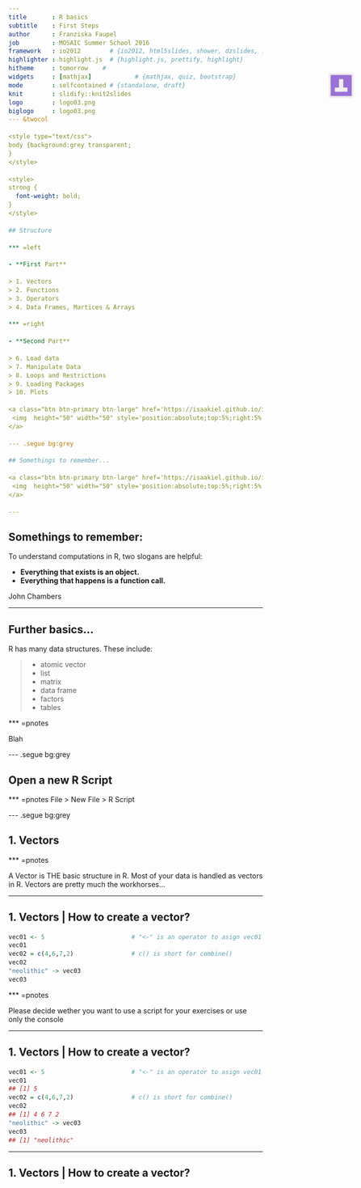 ```yaml
---
title       : R basics
subtitle    : First Steps
author      : Franziska Faupel
job         : MOSAIC Summer School 2016
framework   : io2012        # {io2012, html5slides, shower, dzslides, ...}
highlighter : highlight.js  # {highlight.js, prettify, highlight}
hitheme     : tomorrow    # 
widgets     : [mathjax]            # {mathjax, quiz, bootstrap}
mode        : selfcontained # {standalone, draft}
knit        : slidify::knit2slides
logo        : logo03.png
biglogo     : logo03.png
--- &twocol

<style type="text/css">
body {background:grey transparent;
}
</style>

<style>
strong {
  font-weight: bold;
}
</style>

## Structure 

*** =left

- **First Part**

> 1. Vectors
> 2. Functions
> 3. Operators
> 4. Data Frames, Martices & Arrays

*** =right

- **Second Part**

> 6. Load data
> 7. Manipulate Data
> 8. Loops and Restrictions
> 9. Loading Packages
> 10. Plots 

<a class="btn btn-primary btn-large" href='https://isaakiel.github.io/index.html'>
 <img  height="50" width="50" style='position:absolute;top:5%;right:5%' src='assets/img/ISAAK.png' />
</a>

--- .segue bg:grey

## Somethings to remember...

<a class="btn btn-primary btn-large" href='https://isaakiel.github.io/index.html'>
 <img  height="50" width="50" style='position:absolute;top:5%;right:5%' src='assets/img/ISAAK.png' />
</a>

---
```


## Somethings to remember:

To understand computations in R, two slogans are helpful:

- **Everything that exists is an object.**
- **Everything that happens is a function call.**

John Chambers

---

## Further basics...

R has many data structures. These include:

> - atomic vector
> - list
> - matrix
> - data frame
> - factors
> - tables

*** =pnotes

Blah

--- .segue bg:grey

## Open a new R Script

<a class="btn btn-primary btn-large" href='https://isaakiel.github.io/index.html'>
 <img  height="50" width="50" style='position:absolute;top:5%;right:5%' src='assets/img/ISAAK.png' />
 
</a>

*** =pnotes
File > New File > R Script

--- .segue bg:grey

## 1.  Vectors

<a class="btn btn-primary btn-large" href='https://isaakiel.github.io/index.html'>
 <img  height="50" width="50" style='position:absolute;top:5%;right:5%' src='assets/img/ISAAK.png' />
 
</a>

*** =pnotes

A Vector is THE basic structure in R.
Most of your data is handled as vectors in R.
Vectors are pretty much the workhorses...

---

## 1.  Vectors | How to create a vector?


```r
vec01 <- 5                        # "<-" is an operator to asign vec01 with 5
vec01
vec02 = c(4,6,7,2)                # c() is short for combine()
vec02
"neolithic" -> vec03 
vec03
```

*** =pnotes

Please decide wether you want to use a script for your exercises or use only the 
console

---

## 1.  Vectors | How to create a vector?


```r
vec01 <- 5                        # "<-" is an operator to asign vec01 with 5
vec01
## [1] 5
vec02 = c(4,6,7,2)                # c() is short for combine()
vec02
## [1] 4 6 7 2
"neolithic" -> vec03 
vec03
## [1] "neolithic"
```

---

## 1.  Vectors | How to create a vector?




































































